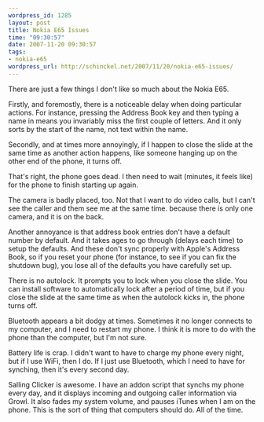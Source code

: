 ```yaml
--- 
wordpress_id: 1285
layout: post
title: Nokia E65 Issues
time: "09:30:57"
date: 2007-11-20 09:30:57
tags: 
- nokia-e65
wordpress_url: http://schinckel.net/2007/11/20/nokia-e65-issues/
---
```

There are just a few things I don't like so much about the Nokia E65.

Firstly, and foremostly, there is a noticeable delay when doing particular actions. For instance, pressing the Address Book key and then typing a name in means you invariably miss the first couple of letters. And it only sorts by the start of the name, not text within the name.

Secondly, and at times more annoyingly, if I happen to close the slide at the same time as another action happens, like someone hanging up on the other end of the phone, it turns off.

That's right, the phone goes dead. I then need to wait (minutes, it feels like) for the phone to finish starting up again.

The camera is badly placed, too. Not that I want to do video calls, but I can't see the caller and them see me at the same time. because there is only one camera, and it is on the back.

Another annoyance is that address book entries don't have a default number by default. And it takes ages to go through (delays each time) to setup the defaults. And these don't sync properly with Apple's Address Book, so if you reset your phone (for instance, to see if you can fix the shutdown bug), you lose all of the defaults you have carefully set up.

There is no autolock. It prompts you to lock when you close the slide. You can install software to automatically lock after a period of time, but if you close the slide at the same time as when the autolock kicks in, the phone turns off.

Bluetooth appears a bit dodgy at times. Sometimes it no longer connects to my computer, and I need to restart my phone. I think it is more to do with the phone than the computer, but I'm not sure.

Battery life is crap. I didn't want to have to charge my phone every night, but if I use WiFi, then I do. If I just use Bluetooth, which I need to have for synching, then it's every second day.

Salling Clicker is awesome. I have an addon script that synchs my phone every day, and it displays incoming and outgoing caller information via Growl. It also fades my system volume, and pauses iTunes when I am on the phone. This is the sort of thing that computers should do. All of the time.
